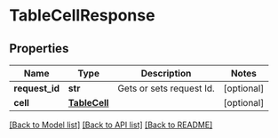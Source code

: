# TableCellResponse

## Properties
Name | Type | Description | Notes
------------ | ------------- | ------------- | -------------
**request_id** | **str** | Gets or sets request Id. | [optional] 
**cell** | [**TableCell**](TableCell.md) |  | [optional] 

[[Back to Model list]](../README.md#documentation-for-models) [[Back to API list]](../README.md#documentation-for-api-endpoints) [[Back to README]](../README.md)

